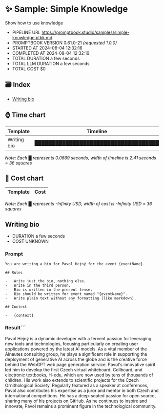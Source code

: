# ✨ Sample: Simple Knowledge

Show how to use knowledge

-   PIPELINE URL https://promptbook.studio/samples/simple-knowledge.ptbk.md
-   PROMPTBOOK VERSION 0.61.0-21 _(requested 1.0.0)_
-   STARTED AT 2024-08-04 12:32:16
-   COMPLETED AT 2024-08-04 12:32:19
-   TOTAL DURATION a few seconds
-   TOTAL LLM DURATION a few seconds
-   TOTAL COST $0

## 🗃 Index

-   [Writing bio](#writing-bio)

## ⌚ Time chart

| Template    | Timeline                             |
| ----------- | ------------------------------------ |
| Writing bio | ████████████████████████████████████ |

_Note: Each █ represents 0.0669 seconds, width of timeline is 2.41 seconds = 36 squares_

## 💸 Cost chart

| Template | Cost |
| -------- | ---- |

_Note: Each █ represents -Infinity USD, width of cost is -Infinity USD = 36 squares_

## Writing bio

-   DURATION a few seconds
-   COST UNKNOWN

### Prompt

```
You are writing a bio for Pavol Hejný for the event {eventName}.

## Rules

-   Write just the bio, nothing else.
-   Write in the third person.
-   Bio is written in the present tense.
-   Bio should be written for event named "{eventName}".
-   Write plain text without any formatting (like markdown).

## Context

-   {context}
```

### Result```

Pavol Hejný is a dynamic developer with a fervent passion for leveraging new tools and technologies, focusing particularly on creating user applications powered by the latest AI models. As a vital member of the Ainautes consulting group, he plays a significant role in supporting the deployment of generative AI across the globe and is the creative force behind the WebGPT web page generation service. Pavol's innovative spirit led him to develop the first Czech virtual whiteboard, Collboard, and electronic textbooks, H-edu, which are now used by tens of thousands of children. His work also extends to scientific projects for the Czech Ornithological Society. Regularly featured as a speaker at conferences, Pavol also contributes his expertise as a juror and mentor in both Czech and international competitions. He has a deep-seated passion for open source, sharing many of his projects on GitHub. As he continues to inspire and innovate, Pavol remains a prominent figure in the technological community.

```

```
